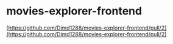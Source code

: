 # movies-explorer-frontend

[https://github.com/Dimd1288/movies-explorer-frontend/pull/2](https://github.com/Dimd1288/movies-explorer-frontend/pull/2)